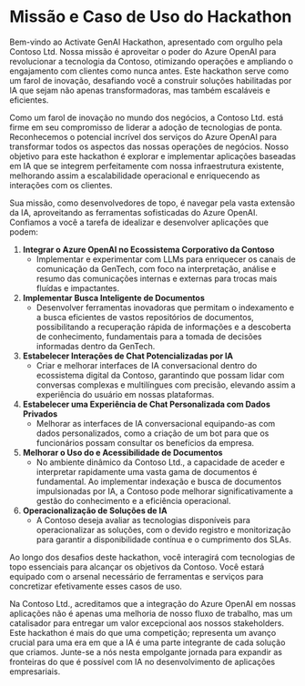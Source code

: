 # Missão e Caso de Uso do Hackathon
Bem-vindo ao Activate GenAI Hackathon, apresentado com orgulho pela Contoso Ltd. Nossa missão é aproveitar o poder do Azure OpenAI para revolucionar a tecnologia da Contoso, otimizando operações e ampliando o engajamento com clientes como nunca antes. Este hackathon serve como um farol de inovação, desafiando você a construir soluções habilitadas por IA que sejam não apenas transformadoras, mas também escaláveis e eficientes.

Como um farol de inovação no mundo dos negócios, a Contoso Ltd. está firme em seu compromisso de liderar a adoção de tecnologias de ponta. Reconhecemos o potencial incrível dos serviços do Azure OpenAI para transformar todos os aspectos das nossas operações de negócios. Nosso objetivo para este hackathon é explorar e implementar aplicações baseadas em IA que se integrem perfeitamente com nossa infraestrutura existente, melhorando assim a escalabilidade operacional e enriquecendo as interações com os clientes.

Sua missão, como desenvolvedores de topo, é navegar pela vasta extensão da IA, aproveitando as ferramentas sofisticadas do Azure OpenAI. Confiamos a você a tarefa de idealizar e desenvolver aplicações que podem:

1. **Integrar o Azure OpenAI no Ecossistema Corporativo da Contoso**
    - Implementar e experimentar com LLMs para enriquecer os canais de comunicação da GenTech, com foco na interpretação, análise e resumo das comunicações internas e externas para trocas mais fluídas e impactantes.
2. **Implementar Busca Inteligente de Documentos**
    - Desenvolver ferramentas inovadoras que permitam o indexamento e a busca eficientes de vastos repositórios de documentos, possibilitando a recuperação rápida de informações e a descoberta de conhecimento, fundamentais para a tomada de decisões informadas dentro da GenTech.
3. **Estabelecer Interações de Chat Potencializadas por IA**
    -  Criar e melhorar interfaces de IA conversacional dentro do ecossistema digital da Contoso, garantindo que possam lidar com conversas complexas e multilíngues com precisão, elevando assim a experiência do usuário em nossas plataformas.
4. **Estabelecer uma Experiência de Chat Personalizada com Dados Privados**
    -  Melhorar as interfaces de IA conversacional equipando-as com dados personalizados, como a criação de um bot para que os funcionários possam consultar os benefícios da empresa.
5. **Melhorar o Uso do e Acessibilidade de Documentos**
    - No ambiente dinâmico da Contoso Ltd., a capacidade de aceder e interpretar rapidamente uma vasta gama de documentos é fundamental. Ao implementar indexação e busca de documentos impulsionadas por IA, a Contoso pode melhorar significativamente a gestão do conhecimento e a eficiência operacional.
6. **Operacionalização de Soluções de IA**
    - A Contoso deseja avaliar as tecnologias disponíveis para operacionalizar as soluções, com o devido registro e monitorização para garantir a disponibilidade contínua e o cumprimento dos SLAs.

Ao longo dos desafios deste hackathon, você interagirá com tecnologias de topo essenciais para alcançar os objetivos da Contoso. Você estará equipado com o arsenal necessário de ferramentas e serviços para concretizar efetivamente esses casos de uso.

Na Contoso Ltd., acreditamos que a integração do Azure OpenAI em nossas aplicações não é apenas uma melhoria de nosso fluxo de trabalho, mas um catalisador para entregar um valor excepcional aos nossos stakeholders. Este hackathon é mais do que uma competição; representa um avanço crucial para uma era em que a IA é uma parte integrante de cada solução que criamos. Junte-se a nós nesta empolgante jornada para expandir as fronteiras do que é possível com IA no desenvolvimento de aplicações empresariais.
